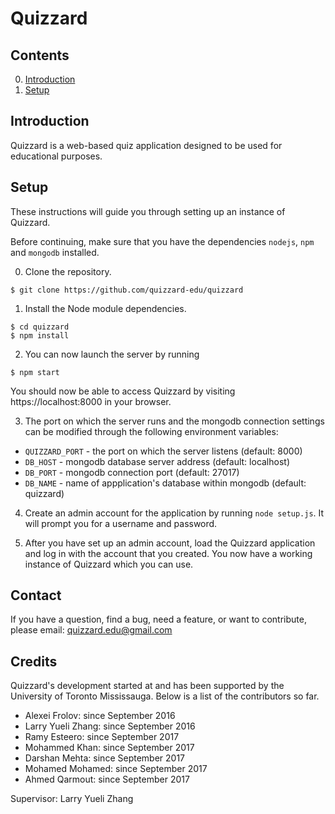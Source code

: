 # Quizzard

## Contents

0. [Introduction](#introduction)
1. [Setup](#quick-setup)

## Introduction

Quizzard is a web-based quiz application designed to be used for educational
purposes.

## Setup

These instructions will guide you through setting up an instance of Quizzard.

Before continuing, make sure that you have the dependencies `nodejs`, `npm`
and `mongodb` installed.

0. Clone the repository.

  ```
  $ git clone https://github.com/quizzard-edu/quizzard
  ```

1. Install the Node module dependencies.

  ```
  $ cd quizzard
  $ npm install
  ```

2. You can now launch the server by running

  ```
  $ npm start
  ```

  You should now be able to access Quizzard by visiting
  https://localhost:8000 in your browser.

3. The port on which the server runs and the mongodb connection settings can
  be modified through the following environment variables:

  * `QUIZZARD_PORT` - the port on which the server listens (default: 8000)
  * `DB_HOST` - mongodb database server address (default: localhost)
  * `DB_PORT` - mongodb connection port (default: 27017)
  * `DB_NAME` - name of appplication's database within mongodb (default: quizzard)

4. Create an admin account for the application by running `node setup.js`.
  It will prompt you for a username and password.

5. After you have set up an admin account, load the Quizzard application and log
  in with the account that you created. You now have a working instance of
  Quizzard which you can use.

## Contact

If you have a question, find a bug, need a feature, or want to contribute,
please email: quizzard.edu@gmail.com

## Credits

Quizzard's development started at and has been supported by the University of
Toronto Mississauga. Below is a list of the contributors so far.

* Alexei Frolov: since September 2016
* Larry Yueli Zhang: since September 2016
* Ramy Esteero: since September 2017
* Mohammed Khan: since September 2017
* Darshan Mehta: since September 2017
* Mohamed Mohamed: since September 2017
* Ahmed Qarmout: since September 2017

Supervisor: Larry Yueli Zhang

